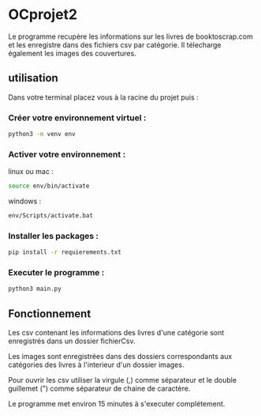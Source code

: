 # OCprojet2
Le programme recupère les informations sur les livres de booktoscrap.com et les enregistre dans des fichiers csv par catégorie. Il télecharge également les images des couvertures.

## utilisation

Dans votre terminal placez vous à la racine du projet puis :

### Créer votre environnement virtuel :


```bash
python3 -m venv env
```

### Activer votre environnement :

linux ou mac :
```bash
source env/bin/activate
```

windows :

```bash
env/Scripts/activate.bat
```

### Installer les packages :

```bash
pip install -r requierements.txt
```

### Executer le programme :

```bash
python3 main.py
```

## Fonctionnement

Les csv contenant les informations des livres d'une catégorie sont enregistrés dans un dossier fichierCsv. 

Les images sont enregistrées dans des dossiers correspondants aux catégories des livres à l'interieur d'un dossier images. 

Pour ouvrir les csv utiliser la virgule (,) comme séparateur et le double guillemet (") comme séparateur de chaine de caractère.

Le programme met environ 15 minutes à s'executer complétement.
